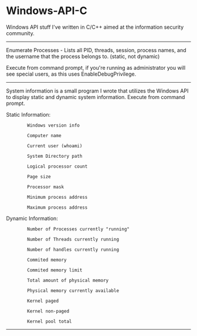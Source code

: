 # Windows-API-C
Windows API stuff I've written in C/C++ aimed at the information security community.

-------------------------------------------------------------------------------------------------------------------------------------------------------------------------------
Enumerate Processes - Lists all PID, threads, session, process names, and the username that the process belongs to. (static, not dynamic)

Execute from command prompt, if you're running as administrator you will see special users, as this uses EnableDebugPrivilege.

--------------------------------------------------------------------------------------------------------------------------------------------------------------------------------

System information is a small program I wrote that utilizes the Windows API to display static and dynamic system information. Execute from command prompt.

   Static Information:  
   
            Windows version info
            
            Computer name
            
            Current user (whoami)
            
            System Directory path
            
            Logical processor count
            
            Page size
            
            Processor mask
            
            Minimum process address
            
            Maximum process address
            
            
   Dynamic Information:
   
            Number of Processes currently "running"
            
            Number of Threads currently running
            
            Number of handles currently running
            
            Commited memory
            
            Commited memory limit
            
            Total amount of physical memory
            
            Physical memory currently available
            
            Kernel paged 
            
            Kernel non-paged
            
            Kernel pool total
            
---------------------------------------------------------------------------------------------------------------------------------------------------------------------------------
                                                                            
                                                                                  
